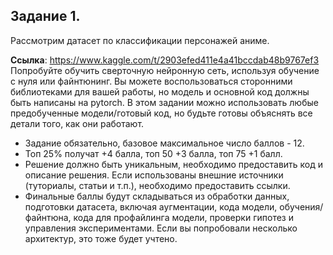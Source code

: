 ## Задание 1.
Рассмотрим датасет по классификации персонажей аниме.

**Ссылка**: 
https://www.kaggle.com/t/2903efed411e4a41bccdab48b9767ef3
Попробуйте обучить сверточную нейронную сеть, используя обучение с нуля или файнтюнинг. Вы можете воспользоваться сторонними библиотеками для вашей работы, 
но модель и основной код должны быть написаны на pytorch. В этом задании можно использовать любые предобученные модели/готовый код, 
но будьте готовы объяснять все детали того, как они работают. 

- Задание обязательно, базовое максимальное число баллов - 12. 
- Топ 25% получат +4 балла, топ 50 +3 балла, топ 75 +1 балл.
- Решение должно быть уникальным, необходимо предоставить код и описание решения. Если использованы внешние источники (туториалы, статьи и т.п.), необходимо предоставить ссылки.
- Финальные баллы будут складываться из обработки данных, подготовки датасета, включая аугментации, кода модели, обучения/файнтюна, кода для профайлинга модели, проверки гипотез и
 управления экспериментами. Если вы попробовали несколько архитектур, это тоже будет учтено.